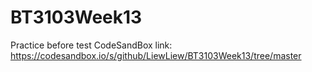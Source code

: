 # BT3103Week13
Practice before test 
CodeSandBox link: https://codesandbox.io/s/github/LiewLiew/BT3103Week13/tree/master
